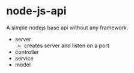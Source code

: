 # node-js-api

A simple nodejs base api without any framework.

* server
  - creates server and listen on a port
* controller
* service
* model
